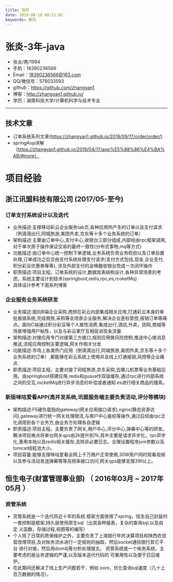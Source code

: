 ```yaml
---
title: 简历
date: 2019-08-18 00:21:02
keywords: 简历
---
```



# 张炎-3年-java
- 张炎/男/1994
- 手机：18390236566
- Email：18390236566@163.com
- QQ/微信号：578033593
- github：https://github.com/zhangyan1
- 博客：http://zhangyan1.github.io/
- 学历：湖南科技大学/计算机科学与技术专业

---

## 技术文章
- 订单系统系列文章(https://zhangyan1.github.io/2019/09/17/order/order/)
- springAop详解（https://zhangyan1.github.io/2019/04/17/aop%E5%88%86%E4%BA%AB/#more）


<!--more--> 
# 项目经验

## 浙江讯盟科技有限公司 (2017/05-至今)

### 订单支付系统设计以及迭代
- 业务描述:支撑移动彩云企业服务tab页,各种应用所产生的订单以及支付请求（例滴滴出行,同城旅游,美团外卖,京东等十多个业务系统的订单）
- 架构描述:主要由订单中心,支付中心,收银台三部分组成,内部经由rpc框架调用,对于单次原子操作保证交易的最终一致性(分布式事物,mq等方式)
- 功能描述:由订单中心统一控制下单逻辑,业务系统负责业务校验以及订单后置处理,订单成功之后交由支付系统处理支付请求(支付方式包括,现金,企业支付,积分彩豆优惠券等等),
涉及外部支付的会唤醒收银台完成一次闭环操作
- 职责描述:项目主程。订单系统的设计,数据库表结构设计,各种异常场景的考虑。系统主要设计到技术(springboot,redis,rpc,es,rcoketMq)
- 具体设计参考下面系列博客

### 企业服务业务系统研发 

- 业务描述:面向B端企业采购,商旅在彩云内部集成相关应用,打通彩云本身的审批报销系统,完成商旅,采购等全场景企业服务,解决企业差标管控,报销订单等痛点。面向C端通过积分彩豆等个人属性消费,集成出行,酒店,外卖，团购,商城等场景增强用户粘性，以及与彩云掌厅互相促进现金流量.
- 架构描述:对接应用专门对接第三方接口,规则应用做风险控制,推送中心做消息推送,流程应用控制主要逻辑,网关作相关分发
- 功能描述:市场上各类热门应用（例滴滴出行,同城旅游,美团外卖,京东等十多个业务系统的订单）,都能够在彩云系统上使用并且线上打通报销,风控等企业痛点.
- 职责描述:项目主程。主要对接了同程旅游,京东采购,去哪儿机票等业务基础应用。由springboot搭建应用,redis和guava作双级缓存,通过rpc进行内部系统之间的交互,rocketMq进行异步消息的补偿或者通知.es进行相关商品的搜索。


### 新版咪咕爱看APP(高并发系统,讯盟服务端主要负责活动,评分等模块)
- 架构描述:F5硬负载指向gateway(网关应用接口请求),nginx(静态资源访问),gateway进行统一网关处理限流,与用户中心鉴权等操作,通过后经由rpc泛化调用到各个业务方,由业务方处理各自逻辑
- 职责描述:项目主程。主要负责了网关,用户中心,评分中心,弹幕中心等的研发。解决项目难点将单台网关qps由2k提升到7k,其中主要是请求异步化，rpc异步化,善用本地以及redis相关缓存,去除非必要日志。合理设置程序jvm参数以及tomcat线程池大小。
- 项目容量:能够支撑咪咕爱看全网上千万用户正常使用,30W用户同时观看视频以及参与活动发送弹幕等等高频率接口访问,网关qps能够支撑3W以上。


## 恒生电子(财富管理事业部) （ 2016年03月 ~ 2017年05月 ）

### 资管系统 
- 资管系统是一个迭代将近十年的系统.框架方面使用了spring，恒生自己封装的 一套控制层框架,持久层使用原生sql（出具各种报表，复杂的查询sql,以及自定 义函数，存储过程,视图等的编写） 
- 个人除了日常的质保维护之外，主要负责了上海银行年终决算项目和陕西农信 营改增项目,及对账务流水进行一定规则的抽取，然后socket通信银行其它平台 进行对接，然后用dom4j等分析处理报文。 资管系统是一个账务系统，主要考虑的是业务逻辑的严谨,以及版本迭代代码的 可重用性以及便于日后维护。
- 在此期间还解决了线上生产问题若干，例如 oom，优化查询sql速度（几十上百万数据的情况）。
